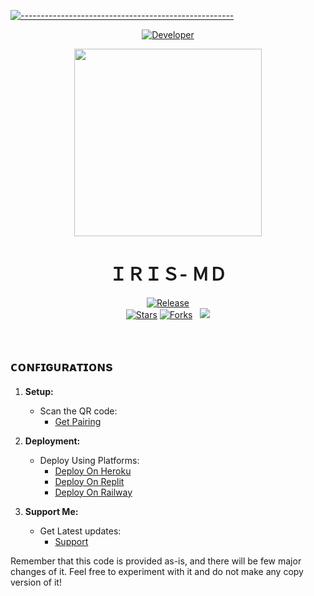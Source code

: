 [![-----------------------------------------------------](https://raw.githubusercontent.com/andreasbm/readme/master/assets/lines/colored.png)](#table-of-contents)
<p align="center">
  <a href="https://github.com/V-E-N-O-X"><img title="Developer" src="https://img.shields.io/badge/Author-VenoxInc-green.svg?style=for-the-badge&logo=github" /></a>
</p>
<div align="center" class= "main"> 
  <img src="https://i.ibb.co/G35jn3J/bot2p.jpg" width="300" height="300"/>
  <h1>ＩＲＩＳ- ＭＤ</h1>

<a href="https://github.com/V-E-N-O-X"><img title="Release" src="https://img.shields.io/badge/Version-%202.0.9-orange.svg?style=for-the-badge&logo=whatsapp" /></a>
<br>
<a href="https://github.com/V-E-N-O-X/IRIS-MD/stargazers/"><img title="Stars" src="https://img.shields.io/github/stars/V-E-N-O-X/IRIS-MD?color=white&style=flat-square"></a>
<a href="https://github.com/V-E-N-O-X/IRIS-MD/network/members"><img title="Forks" src="https://img.shields.io/github/forks/V-E-N-O-X/IRIS-MD?color=yellow&style=flat-square"></a> &nbsp;
  <img src="https://komarev.com/ghpvc/?username=Vibranium-Bot&label=VIEWS&style=flat-square&color=blue" />

<div align="left"
<br><br>

## ᴄᴏɴꜰɪɢᴜʀᴀᴛɪᴏɴs

1. **Setup:**
   - Scan the QR code:
     - [Get Pairing](https://irisweb.alphasoft.org)

3. **Deployment:**
   - Deploy Using Platforms:
     - [Deploy On Heroku](#deploy-on-heroku)
     - [Deploy On Replit](#deploy-on-heroku)
     - [Deploy On Railway](#deploy-on-heroku)

4. **Support Me:**
   - Get Latest updates:
     - [Support](https://whatsapp.com/channel/0029VaHt1710AgWB1B0Lkg0Q)


Remember that this code is provided as-is, and there will be few major changes of it. Feel free to experiment with it and do not make any copy version of it!
